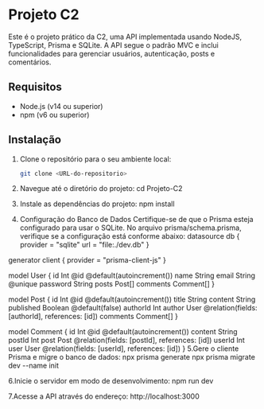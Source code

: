 # Projeto C2
Este é o projeto prático da C2, uma API implementada usando NodeJS, TypeScript, Prisma e SQLite. A API segue o padrão MVC e inclui funcionalidades para gerenciar usuários, autenticação, posts e comentários.

## Requisitos

- Node.js (v14 ou superior)
- npm (v6 ou superior)

## Instalação

1. Clone o repositório para o seu ambiente local:

   ```bash
   git clone <URL-do-repositorio>

2. Navegue até o diretório do projeto: cd Projeto-C2
3. Instale as dependências do projeto: npm install

4. Configuração do Banco de Dados
Certifique-se de que o Prisma esteja configurado para usar o SQLite. No arquivo prisma/schema.prisma, verifique se a configuração está conforme abaixo:
datasource db {
  provider = "sqlite"
  url      = "file:./dev.db"
}

generator client {
  provider = "prisma-client-js"
}

model User {
  id        Int      @id @default(autoincrement())
  name      String
  email     String   @unique
  password  String
  posts     Post[]
  comments  Comment[]
}

model Post {
  id         Int       @id @default(autoincrement())
  title      String
  content    String
  published  Boolean   @default(false)
  authorId   Int
  author     User      @relation(fields: [authorId], references: [id])
  comments   Comment[]
}

model Comment {
  id        Int    @id @default(autoincrement())
  content   String
  postId    Int
  post      Post   @relation(fields: [postId], references: [id])
  userId    Int
  user      User   @relation(fields: [userId], references: [id])
}
5.Gere o cliente Prisma e migre o banco de dados:
npx prisma generate
npx prisma migrate dev --name init

6.Inicie o servidor em modo de desenvolvimento:
npm run dev

7.Acesse a API através do endereço:
http://localhost:3000


